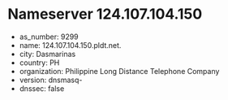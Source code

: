 # Nameserver 124.107.104.150

* as_number: 9299
* name: 124.107.104.150.pldt.net.
* city: Dasmarinas
* country: PH
* organization: Philippine Long Distance Telephone Company
* version: dnsmasq-
* dnssec: false
